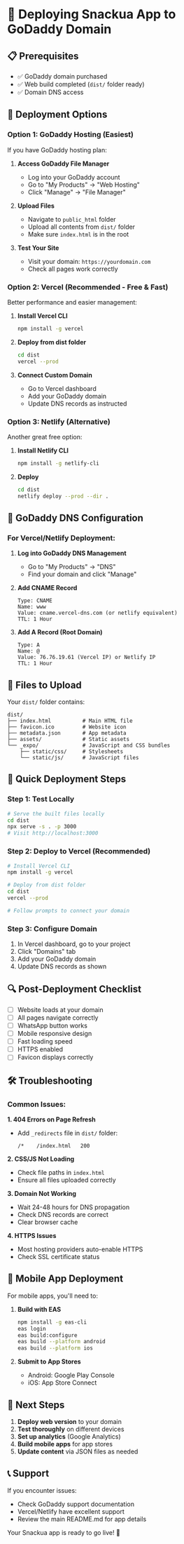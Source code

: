# 🚀 Deploying Snackua App to GoDaddy Domain

## 📋 Prerequisites
- ✅ GoDaddy domain purchased
- ✅ Web build completed (`dist/` folder ready)
- ✅ Domain DNS access

## 🎯 Deployment Options

### Option 1: GoDaddy Hosting (Easiest)
If you have GoDaddy hosting plan:

1. **Access GoDaddy File Manager**
   - Log into your GoDaddy account
   - Go to "My Products" → "Web Hosting"
   - Click "Manage" → "File Manager"

2. **Upload Files**
   - Navigate to `public_html` folder
   - Upload all contents from `dist/` folder
   - Make sure `index.html` is in the root

3. **Test Your Site**
   - Visit your domain: `https://yourdomain.com`
   - Check all pages work correctly

### Option 2: Vercel (Recommended - Free & Fast)
Better performance and easier management:

1. **Install Vercel CLI**
   ```bash
   npm install -g vercel
   ```

2. **Deploy from dist folder**
   ```bash
   cd dist
   vercel --prod
   ```

3. **Connect Custom Domain**
   - Go to Vercel dashboard
   - Add your GoDaddy domain
   - Update DNS records as instructed

### Option 3: Netlify (Alternative)
Another great free option:

1. **Install Netlify CLI**
   ```bash
   npm install -g netlify-cli
   ```

2. **Deploy**
   ```bash
   cd dist
   netlify deploy --prod --dir .
   ```

## 🔧 GoDaddy DNS Configuration

### For Vercel/Netlify Deployment:

1. **Log into GoDaddy DNS Management**
   - Go to "My Products" → "DNS"
   - Find your domain and click "Manage"

2. **Add CNAME Record**
   ```
   Type: CNAME
   Name: www
   Value: cname.vercel-dns.com (or netlify equivalent)
   TTL: 1 Hour
   ```

3. **Add A Record (Root Domain)**
   ```
   Type: A
   Name: @
   Value: 76.76.19.61 (Vercel IP) or Netlify IP
   TTL: 1 Hour
   ```

## 📁 Files to Upload

Your `dist/` folder contains:
```
dist/
├── index.html          # Main HTML file
├── favicon.ico         # Website icon
├── metadata.json       # App metadata
├── assets/             # Static assets
└── _expo/              # JavaScript and CSS bundles
    ├── static/css/     # Stylesheets
    └── static/js/      # JavaScript files
```

## 🚀 Quick Deployment Steps

### Step 1: Test Locally
```bash
# Serve the built files locally
cd dist
npx serve -s . -p 3000
# Visit http://localhost:3000
```

### Step 2: Deploy to Vercel (Recommended)
```bash
# Install Vercel CLI
npm install -g vercel

# Deploy from dist folder
cd dist
vercel --prod

# Follow prompts to connect your domain
```

### Step 3: Configure Domain
1. In Vercel dashboard, go to your project
2. Click "Domains" tab
3. Add your GoDaddy domain
4. Update DNS records as shown

## 🔍 Post-Deployment Checklist

- [ ] Website loads at your domain
- [ ] All pages navigate correctly
- [ ] WhatsApp button works
- [ ] Mobile responsive design
- [ ] Fast loading speed
- [ ] HTTPS enabled
- [ ] Favicon displays correctly

## 🛠️ Troubleshooting

### Common Issues:

**1. 404 Errors on Page Refresh**
- Add `_redirects` file in `dist/` folder:
  ```
  /*    /index.html   200
  ```

**2. CSS/JS Not Loading**
- Check file paths in `index.html`
- Ensure all files uploaded correctly

**3. Domain Not Working**
- Wait 24-48 hours for DNS propagation
- Check DNS records are correct
- Clear browser cache

**4. HTTPS Issues**
- Most hosting providers auto-enable HTTPS
- Check SSL certificate status

## 📱 Mobile App Deployment

For mobile apps, you'll need to:

1. **Build with EAS**
   ```bash
   npm install -g eas-cli
   eas login
   eas build:configure
   eas build --platform android
   eas build --platform ios
   ```

2. **Submit to App Stores**
   - Android: Google Play Console
   - iOS: App Store Connect

## 🎯 Next Steps

1. **Deploy web version** to your domain
2. **Test thoroughly** on different devices
3. **Set up analytics** (Google Analytics)
4. **Build mobile apps** for app stores
5. **Update content** via JSON files as needed

## 📞 Support

If you encounter issues:
- Check GoDaddy support documentation
- Vercel/Netlify have excellent support
- Review the main README.md for app details

Your Snackua app is ready to go live! 🎉
